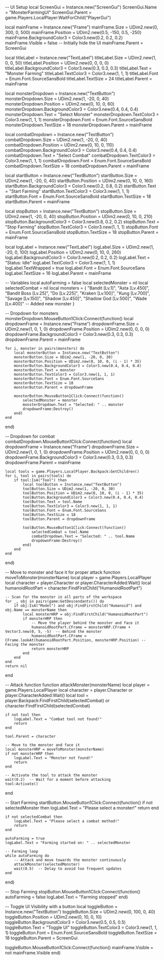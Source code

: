 -- UI Setup
local ScreenGui = Instance.new("ScreenGui")
ScreenGui.Name = "MonsterFarmingUI"
ScreenGui.Parent = game.Players.LocalPlayer:WaitForChild("PlayerGui")

local mainFrame = Instance.new("Frame")
mainFrame.Size = UDim2.new(0, 300, 0, 500)
mainFrame.Position = UDim2.new(0.5, -150, 0.5, -250)
mainFrame.BackgroundColor3 = Color3.new(0.2, 0.2, 0.2)
mainFrame.Visible = false  -- Initially hide the UI
mainFrame.Parent = ScreenGui

local titleLabel = Instance.new("TextLabel")
titleLabel.Size = UDim2.new(1, 0, 0, 50)
titleLabel.Position = UDim2.new(0, 0, 0, 0)
titleLabel.BackgroundColor3 = Color3.new(0.3, 0.3, 0.3)
titleLabel.Text = "Monster Farming"
titleLabel.TextColor3 = Color3.new(1, 1, 1)
titleLabel.Font = Enum.Font.SourceSansBold
titleLabel.TextSize = 24
titleLabel.Parent = mainFrame

local monsterDropdown = Instance.new("TextButton")
monsterDropdown.Size = UDim2.new(1, -20, 0, 40)
monsterDropdown.Position = UDim2.new(0, 10, 0, 60)
monsterDropdown.BackgroundColor3 = Color3.new(0.4, 0.4, 0.4)
monsterDropdown.Text = "Select Monster"
monsterDropdown.TextColor3 = Color3.new(1, 1, 1)
monsterDropdown.Font = Enum.Font.SourceSansBold
monsterDropdown.TextSize = 18
monsterDropdown.Parent = mainFrame

local combatDropdown = Instance.new("TextButton")
combatDropdown.Size = UDim2.new(1, -20, 0, 40)
combatDropdown.Position = UDim2.new(0, 10, 0, 110)
combatDropdown.BackgroundColor3 = Color3.new(0.4, 0.4, 0.4)
combatDropdown.Text = "Select Combat"
combatDropdown.TextColor3 = Color3.new(1, 1, 1)
combatDropdown.Font = Enum.Font.SourceSansBold
combatDropdown.TextSize = 18
combatDropdown.Parent = mainFrame

local startButton = Instance.new("TextButton")
startButton.Size = UDim2.new(1, -20, 0, 40)
startButton.Position = UDim2.new(0, 10, 0, 160)
startButton.BackgroundColor3 = Color3.new(0.2, 0.8, 0.2)
startButton.Text = "Start Farming"
startButton.TextColor3 = Color3.new(1, 1, 1)
startButton.Font = Enum.Font.SourceSansBold
startButton.TextSize = 18
startButton.Parent = mainFrame

local stopButton = Instance.new("TextButton")
stopButton.Size = UDim2.new(1, -20, 0, 40)
stopButton.Position = UDim2.new(0, 10, 0, 210)
stopButton.BackgroundColor3 = Color3.new(0.8, 0.2, 0.2)
stopButton.Text = "Stop Farming"
stopButton.TextColor3 = Color3.new(1, 1, 1)
stopButton.Font = Enum.Font.SourceSansBold
stopButton.TextSize = 18
stopButton.Parent = mainFrame

local logLabel = Instance.new("TextLabel")
logLabel.Size = UDim2.new(1, -20, 0, 100)
logLabel.Position = UDim2.new(0, 10, 0, 260)
logLabel.BackgroundColor3 = Color3.new(0.2, 0.2, 0.2)
logLabel.Text = "Status: Idle"
logLabel.TextColor3 = Color3.new(1, 1, 1)
logLabel.TextWrapped = true
logLabel.Font = Enum.Font.SourceSans
logLabel.TextSize = 16
logLabel.Parent = mainFrame

-- Variables
local autoFarming = false
local selectedMonster = nil
local selectedCombat = nil
local monsters = {
    "Bandit [Lv.1]", 
    "Asta [Lv.450]", 
    "Bandit Boss [Lv.25]", 
    "Do [Lv.225]", 
    "Kraken [Lv.100]", 
    "Kung [Lv.700]", 
    "Savage [Lv.150]", 
    "Shadow [Lv.450]", 
    "Shadow God [Lv.500]",
    "Wade [Lv.400]"  -- Added new monster
}

-- Dropdown for monsters
monsterDropdown.MouseButton1Click:Connect(function()
    local dropdownFrame = Instance.new("Frame")
    dropdownFrame.Size = UDim2.new(1, 0, 1, 0)
    dropdownFrame.Position = UDim2.new(0, 0, 0, 0)
    dropdownFrame.BackgroundColor3 = Color3.new(0.3, 0.3, 0.3)
    dropdownFrame.Parent = mainFrame

    for i, monster in pairs(monsters) do
        local monsterButton = Instance.new("TextButton")
        monsterButton.Size = UDim2.new(1, -20, 0, 30)
        monsterButton.Position = UDim2.new(0, 10, 0, (i - 1) * 35)
        monsterButton.BackgroundColor3 = Color3.new(0.4, 0.4, 0.4)
        monsterButton.Text = monster
        monsterButton.TextColor3 = Color3.new(1, 1, 1)
        monsterButton.Font = Enum.Font.SourceSans
        monsterButton.TextSize = 18
        monsterButton.Parent = dropdownFrame

        monsterButton.MouseButton1Click:Connect(function()
            selectedMonster = monster
            monsterDropdown.Text = "Selected: " .. monster
            dropdownFrame:Destroy()
        end)
    end
end)

-- Dropdown for combat
combatDropdown.MouseButton1Click:Connect(function()
    local dropdownFrame = Instance.new("Frame")
    dropdownFrame.Size = UDim2.new(1, 0, 1, 0)
    dropdownFrame.Position = UDim2.new(0, 0, 0, 0)
    dropdownFrame.BackgroundColor3 = Color3.new(0.3, 0.3, 0.3)
    dropdownFrame.Parent = mainFrame

    local tools = game.Players.LocalPlayer.Backpack:GetChildren()
    for i, tool in pairs(tools) do
        if tool:IsA("Tool") then
            local toolButton = Instance.new("TextButton")
            toolButton.Size = UDim2.new(1, -20, 0, 30)
            toolButton.Position = UDim2.new(0, 10, 0, (i - 1) * 35)
            toolButton.BackgroundColor3 = Color3.new(0.4, 0.4, 0.4)
            toolButton.Text = tool.Name
            toolButton.TextColor3 = Color3.new(1, 1, 1)
            toolButton.Font = Enum.Font.SourceSans
            toolButton.TextSize = 18
            toolButton.Parent = dropdownFrame

            toolButton.MouseButton1Click:Connect(function()
                selectedCombat = tool.Name
                combatDropdown.Text = "Selected: " .. tool.Name
                dropdownFrame:Destroy()
            end)
        end
    end
end)

-- Move to monster and face it for proper attack
function moveToMonster(monsterName)
    local player = game.Players.LocalPlayer
    local character = player.Character or player.CharacterAdded:Wait()
    local humanoidRootPart = character:FindFirstChild("HumanoidRootPart")

    -- Scan for the monster in all parts of the workspace
    for _, obj in pairs(game:GetDescendants()) do
        if obj:IsA("Model") and obj:FindFirstChild("Humanoid") and obj.Name == monsterName then
            local monsterHRP = obj:FindFirstChild("HumanoidRootPart")
            if monsterHRP then
                -- Move the player behind the monster and face it
                humanoidRootPart.CFrame = monsterHRP.CFrame + Vector3.new(0, 5, -5)  -- Behind the monster
                humanoidRootPart.CFrame = CFrame.lookAt(humanoidRootPart.Position, monsterHRP.Position) -- Facing the monster
                return monsterHRP
            end
        end
    end
    return nil
end

-- Attack function
function attackMonster(monsterName)
    local player = game.Players.LocalPlayer
    local character = player.Character or player.CharacterAdded:Wait()
    local tool = player.Backpack:FindFirstChild(selectedCombat) or character:FindFirstChild(selectedCombat)

    if not tool then
        logLabel.Text = "Combat tool not found!"
        return
    end

    tool.Parent = character

    -- Move to the monster and face it
    local monsterHRP = moveToMonster(monsterName)
    if not monsterHRP then
        logLabel.Text = "Monster not found!"
        return
    end

    -- Activate the tool to attack the monster
    wait(0.2)  -- Wait for a moment before attacking
    tool:Activate()
end

-- Start Farming
startButton.MouseButton1Click:Connect(function()
    if not selectedMonster then
        logLabel.Text = "Please select a monster!"
        return
    end

    if not selectedCombat then
        logLabel.Text = "Please select a combat method!"
        return
    end

    autoFarming = true
    logLabel.Text = "Farming started on: " .. selectedMonster

    -- Farming loop
    while autoFarming do
        -- Attack and move towards the monster continuously
        attackMonster(selectedMonster)
        wait(0.5)  -- Delay to avoid too frequent updates
    end
end)

-- Stop Farming
stopButton.MouseButton1Click:Connect(function()
    autoFarming = false
    logLabel.Text = "Farming stopped"
end)

-- Toggle UI Visibility with a button
local toggleButton = Instance.new("TextButton")
toggleButton.Size = UDim2.new(0, 100, 0, 40)
toggleButton.Position = UDim2.new(0, 10, 0, 10)
toggleButton.BackgroundColor3 = Color3.new(0.5, 0.5, 0.5)
toggleButton.Text = "Toggle UI"
toggleButton.TextColor3 = Color3.new(1, 1, 1)
toggleButton.Font = Enum.Font.SourceSansBold
toggleButton.TextSize = 18
toggleButton.Parent = ScreenGui

toggleButton.MouseButton1Click:Connect(function()
    mainFrame.Visible = not mainFrame.Visible
end)
